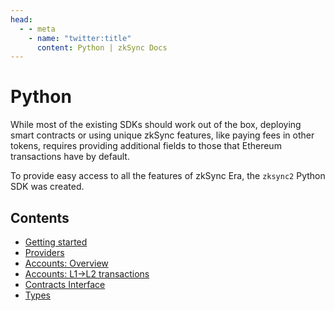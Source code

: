 ```yaml
---
head:
  - - meta
    - name: "twitter:title"
      content: Python | zkSync Docs
---
```


# Python

While most of the existing SDKs should work out of the box, deploying smart contracts or using unique zkSync features, like paying fees in other tokens, requires providing additional fields to those that Ethereum transactions have by default.

To provide easy access to all the features of zkSync Era, the `zksync2` Python SDK was created.

## Contents

- [Getting started](./getting-started.md)
- [Providers](./providers.md)
- [Accounts: Overview](./accounts.md)
- [Accounts: L1->L2 transactions](./accounts-l1-l2.md)
- [Contracts Interface](./contracts.md)
- [Types](./types.md)

